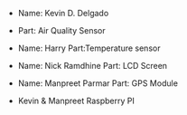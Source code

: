 - Name: Kevin D. Delgado 
- Part: Air Quality Sensor
- Name: Harry Part:Temperature sensor
- Name: Nick Ramdhine Part: LCD Screen
- Name: Manpreet Parmar Part: GPS Module

- Kevin & Manpreet Raspberry PI 
